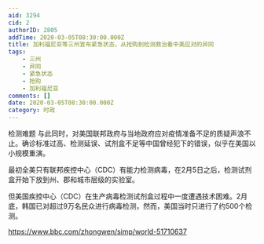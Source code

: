 ```yaml
---
aid: 3294
cid: 2
authorID: 2805
addTime: 2020-03-05T08:30:00.000Z
title: 加利福尼亚等三州宣布紧急状态，从抢购到检测救治看中美应对的异同
tags:
    - 三州
    - 异同
    - 紧急状态
    - 抢购
    - 加利福尼亚
comments: []
date: 2020-03-05T08:30:00.000Z
category: 时政
---
```


检测难题 与此同时，对美国联邦政府与当地政府应对疫情准备不足的质疑声浪不止。确诊标准过高、检测延误、试剂盒不足等中国曾经犯下的错误，似乎在美国以小规模重演。

最初全美只有联邦疾控中心（CDC）有能力检测病毒，在2月5日之后，检测试剂盒开始下放到州、郡和城市层级的实验室。

但美国疾控中心（CDC）在生产病毒检测试剂盒过程中一度遭遇技术困难。2月底，韩国已对超过9万名民众进行病毒检测，然而，美国当时只进行了约500个检测。

https://www.bbc.com/zhongwen/simp/world-51710637
